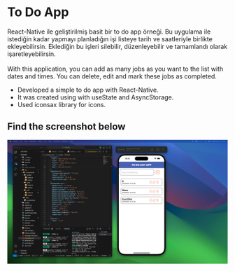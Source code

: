 

# To Do App

React-Native ile geliştirilmiş basit bir to do app örneği.
Bu uygulama ile istediğin kadar yapmayı planladığın işi listeye tarih ve saatleriyle birlikte ekleyebilirsin.
Eklediğin bu işleri silebilir, düzenleyebilir ve tamamlandı olarak işaretleyebilirsin. 
<br/>
<br/>
With this application, you can add as many jobs as you want to the list with dates and times. 
You can delete, edit and mark these jobs as completed.
<br/>

- Developed a simple to do app with React-Native.
- It was created using with useState and AsyncStorage.
- Used iconsax library for icons.


## Find the screenshot below

![todoApp.png](./todoApp.png)


